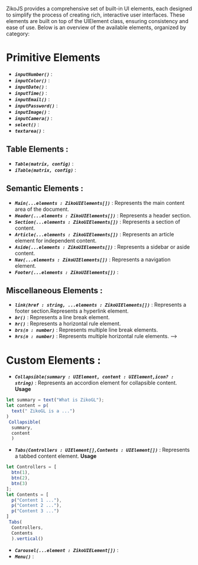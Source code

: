 ZikoJS provides a comprehensive set of built-in UI elements, each designed to simplify the process of creating rich, interactive user interfaces. These elements are built on top of the UIElement class, ensuring consistency and ease of use. Below is an overview of the available elements, organized by category:

# Primitive Elements 
 <!-- ## Special Element Constructor
  - ***`html(tag : string | HTMLElement, ...Element : (UIElement | undefined)[])`*** :
 ## Text Elements

  - ***`text(...str : (string | number | boolean)[])`*** : Represents a standard text element.
    - `📦 .setValue(newTextContent : string, add : boolean)`


  - ***`p(UIElement : []UIElement)`*** : Represents a paragraph element
  
  **Usage**
   ```js
   const t1 = text("Hello World")
   const t2 = text("Hello from Zikojs").style({
    color: "darkblue"
   })
   const para = p(
    t1,
    t2
   )
   ```
 ## Headings Elements : 
  - ***`h1(text : string)`*** : Represents the top-level heading.
  - ***`h2(text : string)`*** : Represents a second-level heading.
  - ***`h3(text : string)`*** : Represents a third-level heading.
  - ***`h4(text : string)`*** : Represents a fourth-level heading.
  - ***`h5(text : string)`*** : Represents a fifth-level heading.
  - ***`h6(text : string)`*** : Represents a sixth-level heading.

 ## List Elements :
  - ***`ol(....Element : UIElement[])`*** : Represents an ordered list.
  - ***`ul(...Element : UIElement[])`*** : Represents an unordered list.

 ## Media Elements :
  - ***`image(src : string, width : string | number, height : string | number)`*** : Represents an image element.

  - ***`video(src : string, width : string | number, height : string | number)`*** : Represents a video element 
    - `📦 .play()` :
    - `📦 .pause()` :
    - `📦 .stop()` :
    - `📦 .seekTo()` :
    - `📦 .useControls()` :
    - `📦 .usePIP()` :
  - ***`audio(src : string)`*** :Represents an audio element.
    - `📦 .play()` :
    - `📦 .pause()` :
    - `📦 .stop()` :
 ## Input Elements :
  - ***`btn(textContent? : string)`*** :
  - ***`input(defaultValue? : string | number | boolean, datalist : ZikoUIInputDatalist)`*** :
  - ***`search()`*** :
  - ***`slider()`*** :
  - ***`checkbox()`*** :
  - ***`radio()`*** :
  <!-- - ***`datalist()`*** : -->
  - ***`inputNumber()`*** :
  - ***`inputColor()`*** :
  - ***`inputDate()`*** :
  - ***`inputTime()`*** :
  - ***`inputEmail()`*** :
  - ***`inputPassword()`*** :
  - ***`inputImage()`*** :
  - ***`inputCamera()`*** :
  - ***`select()`*** :
  - ***`textarea()`*** :
 ## Table Elements : 
  - ***`Table(matrix, config)`*** :
  - ***`iTable(matrix, config)`*** :
 ## Semantic Elements :
  - ***`Main(...elements : ZikoUIElements[])`*** : Represents the main content area of the document.
  - ***`Header(...elements : ZikoUIElements[])`*** : Represents a header section.
  - ***`Section(...elements : ZikoUIElements[])`*** : Represents a section of content.
  - ***`Article(...elements : ZikoUIElements[])`*** : Represents an article element for independent content.
  - ***`Aside(...elements : ZikoUIElements[])`*** : Represents a sidebar or aside content.
  - ***`Nav(...elements : ZikoUIElements[])`*** : Represents a navigation element.
  - ***`Footer(...elements : ZikoUIElements[])`*** :
 ## Miscellaneous Elements :
  - ***`link(href : string, ...elements : ZikoUIElements[])`*** : Represents a footer section.Represents a hyperlink element.
  - ***`br()`*** : Represents a line break element.
  - ***`hr()`*** : Represents a horizontal rule element.
  - ***`brs(n : number)`*** : Represents multiple line break elements.
  - ***`hrs(n : number)`*** : Represents multiple horizontal rule elements. -->
# Custom Elements : 
  - ***`Collapsible(summary : UIElement, content : UIElement,icon? : string)`*** : Represents an accordion element for collapsible content.
  **Usage**
  ```js
  let summary = text("What is ZikoGL");
  let content = p(
    text(" ZikoGL is a ...")
  )
   Collapsible(
    summary,
    content
    )
  ```

  - ***`Tabs(Controllers : UIElement[],Contents : UIElement[])`*** : Represents a tabbed content element.
  **Usage**
  ```js
  let Controllers = [
    btn(1),
    btn(2),
    btn(3)
  ];
  let Contents = [
    p("Content 1 ..."),
    p("Content 2 ..."),
    p("Content 3 ...")
  ]
   Tabs(
    Controllers,
    Contents
    ).vertical()
  ```
  - ***`Carousel(...element : ZikoUIELement[])`*** : 
  - ***`Menu()`*** : 
